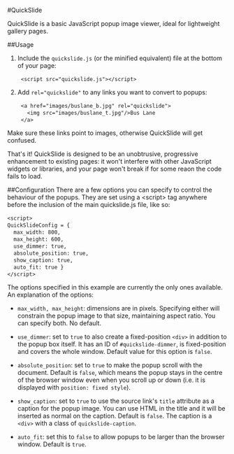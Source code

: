 #QuickSlide

QuickSlide is a basic JavaScript popup image viewer, ideal for lightweight
gallery pages.

##Usage

1. Include the `quickslide.js` (or the minified equivalent) file at the bottom of your page:

        <script src="quickslide.js"></script>

2. Add `rel="quickslide"` to any links you want to convert to popups:

        <a href="images/buslane_b.jpg" rel="quickslide">
          <img src="images/buslane_t.jpg"/>Bus Lane
        </a>
Make sure these links point to images, otherwise QuickSlide will get confused.

That's it! QuickSlide is designed to be an unobtrusive, progressive enhancement to existing pages: it won't interfere with other JavaScript widgets or libraries, and your page won't break if for some reaon the code fails to load.

##Configuration
There are a few options you can specify to control the behaviour of the popups. They are set using a &lt;script&gt; tag anywhere before the inclusion of the main quickslide.js file, like so:

    <script>
    QuickSlideConfig = {
      max_width: 800,
      max_height: 600,
      use_dimmer: true,
      absolute_position: true,
      show_caption: true,
      auto_fit: true }
    </script>

The options specified in this example are currently the only ones available. An explanation of the options:

* `max_width, max_height`: dimensions are in pixels. Specifying either will constrain the popup image to that size, maintaining aspect ratio. You can specify both. No default.

* `use_dimmer`: set to `true` to also create a fixed-position `<div>` in addition to the popup box itself. It has an ID of `#quickslide-dimmer`, is fixed-position and covers the whole window. Default value for this option is `false`.

* `absolute_position`: set to `true` to make the popup scroll with the document. Default is `false`, which means the popup stays in the centre of the browser window even when you scroll up or down (i.e. it is displayed with `position: fixed style`).

* `show_caption`: set to `true` to use the source link's `title` attribute as a caption for the popup image. You can use HTML in the title and it will be inserted as normal on the caption. Default is `false`. The caption is a `<div>` with a class of `quickslide-caption`.

* `auto_fit`: set this to `false` to allow popups to be larger than the browser window. Default is `true`.

[CSS file]: http://caerphoto.com/quickslide/quickslide.css
[demo page]: http://caerphoto.com/quickslide/
